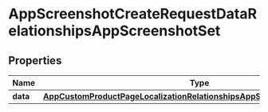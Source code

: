 

# AppScreenshotCreateRequestDataRelationshipsAppScreenshotSet


## Properties

| Name | Type | Description | Notes |
|------------ | ------------- | ------------- | -------------|
|**data** | [**AppCustomProductPageLocalizationRelationshipsAppScreenshotSetsDataInner**](AppCustomProductPageLocalizationRelationshipsAppScreenshotSetsDataInner.md) |  |  |




